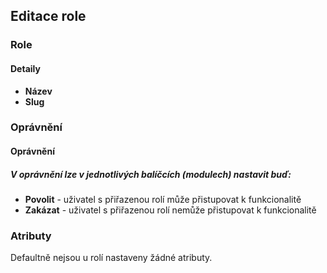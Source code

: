 ## Editace role

### Role

#### Detaily
+ **Název**
+ **Slug**


### Oprávnění

#### Oprávnění

##### V oprávnění lze v jednotlivých balíčcích (modulech) nastavit buď:
+  **Povolit** - uživatel s přiřazenou rolí může přistupovat k funkcionalitě
+  **Zakázat** - uživatel s přiřazenou rolí nemůže přistupovat k funkcionalitě 


### Atributy

Defaultně nejsou u rolí nastaveny žádné atributy.